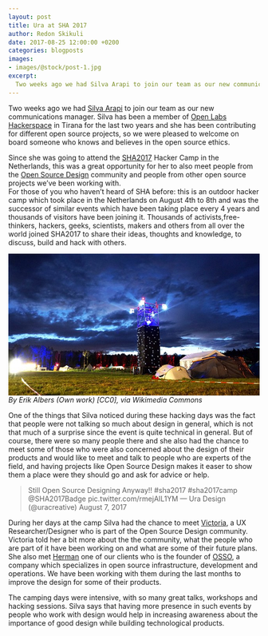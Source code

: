 ```yaml
---
layout: post
title: Ura at SHA 2017
author: Redon Skikuli
date: 2017-08-25 12:00:00 +0200
categories: blogposts
images:
- images/@stock/post-1.jpg
excerpt:
  Two weeks ago we had Silva Arapi to join our team as our new communications manager. Silva has been a member of Open Labs Hackerspace in Tirana for the last two years and she has been contributing for different open source projects, so we were pleased to welcome on board someone who knows and believes […]
---
```


<p>Two weeks ago we had <a href="https://silva.arapi.tech/" target="blank">Silva Arapi</a> to join our team as our new communications manager. Silva has been a member of <a href="https://openlabs.cc/en" target="blank">Open Labs Hackerspace</a> in Tirana for the last two years and she has been contributing for different open source projects, so we were pleased to welcome on board someone who knows and believes in the open source ethics.</p>

<p>Since she was going to attend the <a href="https://sha2017.org/" target="blank">SHA2017</a> Hacker Camp in the Netherlands, this was a great opportunity for her to also meet people from the <a href="http://opensourcedesign.net/" target="blank">Open Source Design</a> community and people from other open source projects we’ve been working with.<br />
For those of you who haven’t heard of SHA before: this is an outdoor hacker camp which took place in the Netherlands on August 4th to 8th and was the successor of similar events which have been taking place every 4 years and thousands of visitors have been joining it. Thousands of activists,free-thinkers, hackers, geeks, scientists, makers and others from all over the world joined SHA2017 to share their ideas, thoughts and knowledge, to discuss, build and hack with others.</p>

<div class="large-12 large-centered centered-text columns">
<img src="/images/@stock/tower.jpg" alt="tower at SHA2017">
</div>
<i>By Erik Albers (Own work) [CC0], via Wikimedia Commons</i>
<div class="two spacing"></div>

<p>One of the things that Silva noticed during these hacking days was the fact that people were not talking so much about design in general, which is not that much of a surprise since the event is quite technical in general. But of course, there were so many people there and she also had the chance to meet some of those who were also concerned about the design of their products and would like to meet and talk to people who are experts of the field, and having projects like Open Source Design makes it easer to show them a place were they should go and ask for advice or help.</p>


> Still Open Source Designing Anyway!! #sha2017 #sha2017camp @SHA2017Badge pic.twitter.com/rmejAIL1YM
  — Ura Design (@uracreative) August 7, 2017
  
<p>During her days at the camp Silva had the chance to meet <a href="https://twitter.com/seoul_victoria" target="blank">Victoria</a>, a UX Researcher/Designer who is part of the Open Source Design community. Victoria told her a bit more about the the community, what the people who are part of it have been working on and what are some of their future plans. She also met <a href="https://www.linkedin.com/in/hpbos" target="blank">Herman</a> one of our clients who is the founder of <a href="https://www.osso.nl/" target="blank">OSSO</a>, a company which specializes in open source infrastructure, development and operations. We have been working with them during the last months to improve the design for some of their products.</p>

<p>The camping days were intensive, with so many great talks, workshops and hacking sessions. Silva says that having more presence in such events by people who work with design would help in increasing awareness about the importance of good design while building technological products.</p>
